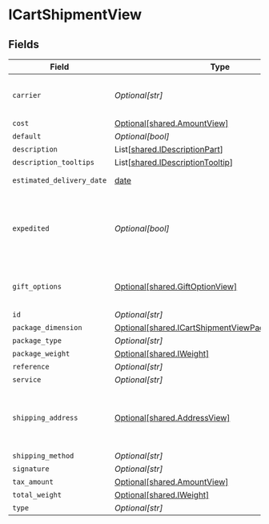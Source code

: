 # ICartShipmentView


## Fields

| Field                                                                                                          | Type                                                                                                           | Required                                                                                                       | Description                                                                                                    | Example                                                                                                        |
| -------------------------------------------------------------------------------------------------------------- | -------------------------------------------------------------------------------------------------------------- | -------------------------------------------------------------------------------------------------------------- | -------------------------------------------------------------------------------------------------------------- | -------------------------------------------------------------------------------------------------------------- |
| `carrier`                                                                                                      | *Optional[str]*                                                                                                | :heavy_minus_sign:                                                                                             | The carrier used to deliver the shipment.                                                                      | USPS                                                                                                           |
| `cost`                                                                                                         | [Optional[shared.AmountView]](../../models/shared/amountview.md)                                               | :heavy_minus_sign:                                                                                             | N/A                                                                                                            |                                                                                                                |
| `default`                                                                                                      | *Optional[bool]*                                                                                               | :heavy_minus_sign:                                                                                             | N/A                                                                                                            |                                                                                                                |
| `description`                                                                                                  | List[[shared.IDescriptionPart](../../models/shared/idescriptionpart.md)]                                       | :heavy_minus_sign:                                                                                             | N/A                                                                                                            |                                                                                                                |
| `description_tooltips`                                                                                         | List[[shared.IDescriptionTooltip](../../models/shared/idescriptiontooltip.md)]                                 | :heavy_minus_sign:                                                                                             | N/A                                                                                                            |                                                                                                                |
| `estimated_delivery_date`                                                                                      | [date](https://docs.python.org/3/library/datetime.html#date-objects)                                           | :heavy_minus_sign:                                                                                             | N/A                                                                                                            | 2022-04-10T16:12:38.386Z                                                                                       |
| `expedited`                                                                                                    | *Optional[bool]*                                                                                               | :heavy_minus_sign:                                                                                             | Used to determine whether a shipment has been expedited or not.                                                |                                                                                                                |
| `gift_options`                                                                                                 | [Optional[shared.GiftOptionView]](../../models/shared/giftoptionview.md)                                       | :heavy_minus_sign:                                                                                             | Defines which gift options are hidden.                                                                         |                                                                                                                |
| `id`                                                                                                           | *Optional[str]*                                                                                                | :heavy_minus_sign:                                                                                             | N/A                                                                                                            |                                                                                                                |
| `package_dimension`                                                                                            | [Optional[shared.ICartShipmentViewPackageDimension]](../../models/shared/icartshipmentviewpackagedimension.md) | :heavy_minus_sign:                                                                                             | N/A                                                                                                            |                                                                                                                |
| `package_type`                                                                                                 | *Optional[str]*                                                                                                | :heavy_minus_sign:                                                                                             | N/A                                                                                                            |                                                                                                                |
| `package_weight`                                                                                               | [Optional[shared.IWeight]](../../models/shared/iweight.md)                                                     | :heavy_minus_sign:                                                                                             | N/A                                                                                                            |                                                                                                                |
| `reference`                                                                                                    | *Optional[str]*                                                                                                | :heavy_minus_sign:                                                                                             | N/A                                                                                                            |                                                                                                                |
| `service`                                                                                                      | *Optional[str]*                                                                                                | :heavy_minus_sign:                                                                                             | N/A                                                                                                            |                                                                                                                |
| `shipping_address`                                                                                             | [Optional[shared.AddressView]](../../models/shared/addressview.md)                                             | :heavy_minus_sign:                                                                                             | The address object returned in the response.                                                                   |                                                                                                                |
| `shipping_method`                                                                                              | *Optional[str]*                                                                                                | :heavy_minus_sign:                                                                                             | N/A                                                                                                            |                                                                                                                |
| `signature`                                                                                                    | *Optional[str]*                                                                                                | :heavy_minus_sign:                                                                                             | N/A                                                                                                            |                                                                                                                |
| `tax_amount`                                                                                                   | [Optional[shared.AmountView]](../../models/shared/amountview.md)                                               | :heavy_minus_sign:                                                                                             | N/A                                                                                                            |                                                                                                                |
| `total_weight`                                                                                                 | [Optional[shared.IWeight]](../../models/shared/iweight.md)                                                     | :heavy_minus_sign:                                                                                             | N/A                                                                                                            |                                                                                                                |
| `type`                                                                                                         | *Optional[str]*                                                                                                | :heavy_minus_sign:                                                                                             | N/A                                                                                                            |                                                                                                                |